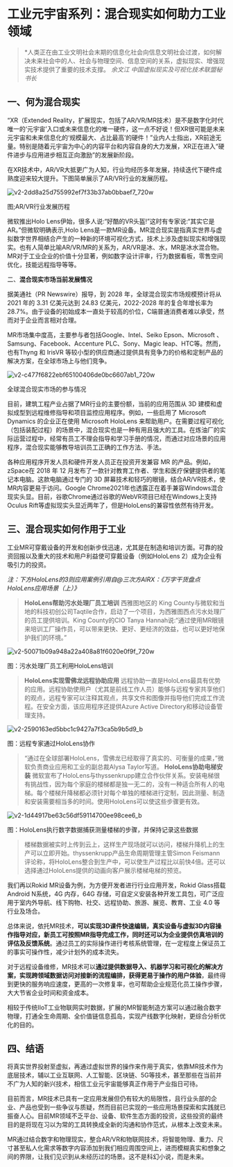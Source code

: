 # 工业元宇宙系列：混合现实如何助力工业领域


> *人类正在由工业文明社会末期的信息化社会向信息文明社会过渡，如何解决未来社会中的人、社会与物理空间、信息空间的关系，虚拟现实、增强现实技术提供了重要的技术支撑。
> *余文江*
> *中国虚拟现实及可视化技术联盟秘书长*

## 一、何为混合现实

“XR（Extended Reality，扩展现实，包括了AR/VR/MR技术）是不是数字化时代唯一的‘元宇宙’入口或未来信息化的唯一硬件，这一点不好说！但XR很可能是未来元宇宙和未来信息化的‘规模最大、占比最高’的硬件！”业内人士指出，XR前途无量。特别是随着元宇宙为中心的内容平台和内容自身的大力发展，XR正在进入“硬件进步与应用进步相互正向激励”的发展新阶段。

在XR技术中，AR/VR大抵更广为人知，行业均经历多年发展，持续迭代下硬件成熟度迎来较大提升。下图简单展示了AR/VR行业的发展历程。

![v2-2dd8a25d755992ef7f33b37ab0bbaef7_720w](v2-2dd8a25d755992ef7f33b37ab0bbaef7_720w.jpg)

图;AR/VR行业发展历程

微软推出Holo Lens伊始，很多人说:“好酷的VR头盔!”这时有专家说:“其实它是AR。”但微软明确表示,Holo Lens是一款MR设备。MR混合现实是指真实世界与虚拟数字世界相结合产生的一种新的环境可视化方式，技术上涉及虚拟现实和增强现实。也有人简单比喻AR/VR/MR的关系为，AR/VR是冰、水，MR是冰水混合物。MR对于工业企业的价值十分显著，例如数字设计评审，行为数据看板，零售空间优化，技能远程指导等等。

二、**混合现实市场当前发展情况**

据美通社（PR Newswire）报导，到 2028 年，全球混合现实市场规模预计将从 2021 年的 3.31 亿美元达到 24.83 亿美元，2022-2028 年的复合年增长率为 28.7%。由于设备的初始成本一直处于较高的价位，C端普通消费者难以承受，然而对于企业而言相对合理。

MR市场集中度高，主要参与者包括Google、Intel、Seiko Epson、Microsoft 、Samsung、Facebook、Accenture PLC、Sony、Magic leap、HTC等。然而，也有Thyng 和 IrisVR 等较小型的供应商通过提供具有竞争力的价格和定制产品的解决方案，在全球市场上与他们竞争。

![v2-c477f6822ebf65100406de0bc6607ab1_720w](v2-c477f6822ebf65100406de0bc6607ab1_720w.jpg)

全球混合现实市场的参与情况

目前，建筑工程产业占据了MR行业的主要份额，当前的应用范围从 3D 建模和虚拟成型到远程维修指导和项目监控应用程序。例如，一些启用了 Microsoft Dynamics 的企业正在使用 Microsoft HoloLens 来帮助用户。在需要过程可视化（包括装配过程）的场景中，混合现实也是一种有用且强大的工具。在炼油厂的实际运营过程中，经常有员工不理会指导和学习手册的情况，而通过对应场景的应用程序，混合现实能够教导培训员工正确的工作方法、手法。

各种应用程序开发人员和硬件开发人员正在投资开发兼容 MR 的产品。例如，zSpace在 2018 年 12 月发布了一款针对教育工作者、学生和医疗保健提供者的笔记本电脑。这款电脑通过专门的 3D 屏幕技术和轻巧的眼镜，结合AR/VR技术，使MR内容更易于访问。Google Chrome2021年也透露正在着手兼容Windows混合现实头显。目前，谷歌Chrome通过谷歌的WebVR项目已经在Windows上支持Oculus Rift等虚拟现实头显近两年了，但是HoloLens的兼容性依然有待开发。

## 三、**混合现实如何作用于工业**

工业MR可穿戴设备的开发和创新步伐迅速，尤其是在制造和培训方面。可靠的投资回报以及重大的技术和用户利益使可穿戴设备（例如HoloLens 2）成为企业有吸引力的投资。

*注：下方HoloLens的3则应用案例引用自@三次方AIRX：《万字干货盘点HoloLens应用场景（上）》*

> **HoloLens帮助污水处理厂员工培训**
> 西雅图地区的 King County与微软和当地的科技初创公司Taqtile合作，启动了一个项目，为西雅图西点污水处理厂的员工提供培训。King County的CIO Tanya Hannah说:“通过使用MR眼镜来培训工厂操作员，可以带来更快、更好、更经济的效益，也可以更好地保护我们的环境。”

![v2-50071b09a948a22a408a81f6020e0f9f_720w](v2-50071b09a948a22a408a81f6020e0f9f_720w.jpg)

图：污水处理厂员工利用HoloLens培训

> **HoloLens实现雪佛龙远程协助应用**
> 远程协助一直是HoloLens最具有优势的应用。远程协助使用户（尤其是前线工作人员）能够与远程专家共享他们的观点，远程专家可以注释其观点，共享文件和图像并指导他们完成工作流程。在安全方面，该应用程序还提供Azure Active Directory和移动设备管理支持。

![v2-2590163ed5bbc1c9427a7f3ca5b9b5d9_b](v2-2590163ed5bbc1c9427a7f3ca5b9b5d9_b.jpg)



图：远程专家通过HoloLens协作

> “通过在全球部署HoloLens，雪佛龙已经取得了真实的、可衡量的成果，”微软负责商业应用和工业的副总裁Alysa Taylor写道。
> **HoloLens协助电梯安装**
> 微软宣布了HoloLens与thyssenkrupp建立合作伙伴关系。安装电梯很有挑战性，因为每个家庭的楼梯都是独一无二的，没有一种适合所有人的电梯。每个楼梯升降梯都必须针对每个单独的楼梯进行定制，因此测量、制造和安装需要相当多的时间。使用HoloLens可以使这些步骤更有效。

![v2-1d44917be63c56df59114700ee98cee6_b](v2-1d44917be63c56df59114700ee98cee6_b.jpg)



图：HoloLens执行数字数据捕获测量楼梯的步骤，并保持记录这些数据

> 楼梯数据被实时上传到云上，这样生产现场就可以访问，楼梯升降机上的生产可以立即开始。thyssenkrupp产品生命周期管理主管Simon Feismann评论称，将HoloLens整合到生产中，可以使生产过程比以前快4倍。还可以选择通过HoloLens提供的动画向客户展示楼梯电梯的预览。



我们再以Rokid MR设备为例，为方便开发者进行行业应用开发，Rokid Glass搭载 Android N系统，4G 内存，64G 存储，可自定义安装各种开发工具包，可广泛应用于室内外导航、线下购物、社交、远程协助、旅游、展览、教育、工业 4.0 等行业及场合。

总体来说，依托MR技术，**可以实现3D课件快速编辑，真实设备与虚拟3D内容操作指导对应，新员工可按照MR指导完成工作，同时还可以为企业提供仿真培训的评估及反馈系统**。通过员工的实际操作进行考核系统管理，在一定程度上保证员工的事实可操作性，减少计划外的成本流失。

对于远程设备维修，MR技术可以**通过提供数据导入、机器学习和可视化的解决方案，实现跨领域数据访问对接新的流程编排，获得更易于操作的用户体验**，最终得到更快的服务响应速度，更高的一次修复率，也可帮助企业规范化员工操作步骤，大大节省企业时间和资金成本。

相较于传统IIoT工业物联网实时数据，扩展的MR智能制造方案可以通过融合数字物理，打通全生命周期、全价值链信息孤岛，实现产线数字化映射，更综合分析优化的目的。

## 四、结语

将真实世界投射至虚拟，再通过虚拟世界的操作来作用于真实，依靠MR技术作为底层技术，辅以工业互联网、人工智能、区块链、5G等技术，甚至那些在当前并不广为人知的新兴技术，相信工业元宇宙能够真正作用于产业指日可待。

目前而言，MR技术已具有一定应用发展但仍有较大的局限性，且行业头部的企业、产品也受到一些争议与质疑，然而目前已实现的一些应用场景探索和实践就已振奋人心。目前MR领域不乏平台、设备、软件生态方面的投资，这些投资的最终目的是将现在习以为常的工具转换成全新的沟通和协作范式，从根本上改变未来。

MR通过结合数字和物理现实，整合AR/VR和物联网技术，将智能物理、重力、尺寸甚至私人化需求等数字内容添加到我们相应周围空间上，进而模糊真实和想象之间的界限，让我们见识到从未经历过的场景。这不是科幻小说，而是未来。
